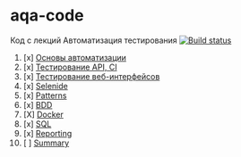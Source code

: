 # aqa-code
Код с лекций Автоматизация тестирования
[![Build status](https://ci.appveyor.com/api/projects/status/or3awgsp1ib5nknn/branch/master?svg=true)](https://ci.appveyor.com/project/Kislitsina-Maria/api/branch/master)

1. [x] [Основы автоматизации](basics/)
1. [x] [Тестирование API, CI](api-ci/)
1. [x] [Тестирование веб-интерфейсов](web/)
1. [x] [Selenide](selenide/)
1. [x] [Patterns](patterns/)
1. [x] [BDD](bdd/)
1. [X] [Docker](docker/)
1. [x] [SQL](sql/)
1. [x] [Reporting](reporting/)
1. [ ] [Summary](summary/)

